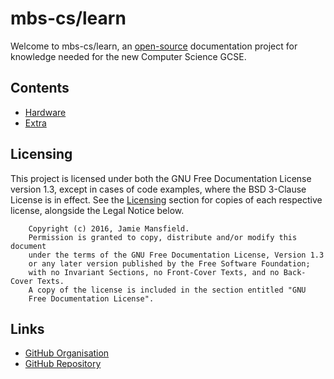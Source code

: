 mbs-cs/learn
=================

Welcome to mbs-cs/learn, an [open-source](https://github.com/mbs-cs/learn) documentation project for knowledge needed for the 
new Computer Science GCSE.

## Contents

- [Hardware](./hardware/)
- [Extra](./extra/)

## Licensing

This project is licensed under both the GNU Free Documentation License version 1.3, except in cases of code examples, where the BSD
3-Clause License is in effect. See the [Licensing](./extra/licensing/) section for copies of each respective license, alongside the
Legal Notice below.

```
    Copyright (c) 2016, Jamie Mansfield.
    Permission is granted to copy, distribute and/or modify this document
    under the terms of the GNU Free Documentation License, Version 1.3
    or any later version published by the Free Software Foundation;
    with no Invariant Sections, no Front-Cover Texts, and no Back-Cover Texts.
    A copy of the license is included in the section entitled "GNU
    Free Documentation License".
```

## Links

- [GitHub Organisation](https://github.com/mbs-cs)
- [GitHub Repository](https://github.com/mbs-cs/learn)
